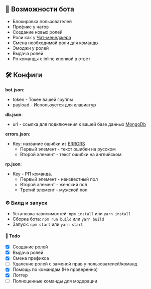 ## 🐛 Возможности бота
  * Блокировка пользователей
  * Префикс у чатов
  * Создание новых ролей
  * Роли как у [Чат-менеджера](https://vk.com/cm)
  * Смена необходимой роли для команды
  * Эмоджи у ролей
  * Выдача ролей
  * Рп команды с inline кнопкой в ответ

## 🛠️ Конфиги

**bot.json**:
  * token - Токен вашей группы
  * payload - Используется для клавиатур

**db.json**:
  * url - ссылка для подключения к вашей базе данных [MongoDb](https://www.mongodb.com)

**errors.json**:
  * Key: название ошибки из [ERRORS](https://github.com/SimidzuAy/IdkBotForVk/blob/master/src/types.ts#L5)
    * Первый элемент - текст ошибки на русском
    * Второй элемент - текст ошибки на английском
    
**rp.json**:
  * Key - РП команда.
    * Первый элемент - неизвестный пол
    * Второй элемент - женский пол
    * Третий элемент - мужской пол
    
### ⚙️ Билд и запуск
  * Установка зависимостей: `npm install` или `yarn install`
  * Сборка бота: `npm run build` или `yarn build`
  * Запуск: `npm start` или `yarn start`


#### 🚩 Todo

  - [x] Создание ролей
  - [x] Выдача ролей
  - [x] Смена префикса
  - [ ] Удаление ролей с заменой прав у пользователей/команд
  - [x] Помощь по командам (Не проверенно)
  - [x] Логгер
  - [ ] Полноценные команды для модерации
